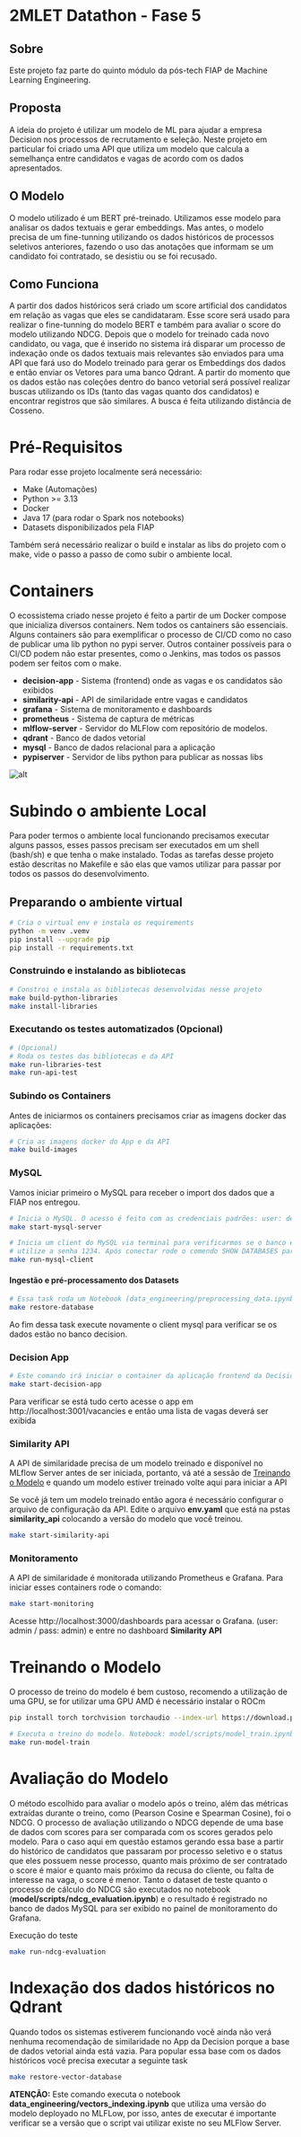 # 2MLET Datathon - Fase 5

## Sobre
Este projeto faz parte do quinto módulo da pós-tech FIAP de Machine Learning Engineering.

## Proposta
A ideia do projeto é utilizar um modelo de ML para ajudar a empresa Decision nos processos de recrutamento e seleção. Neste projeto em particular foi criado uma API que utiliza um modelo que calcula a semelhança entre candidatos e vagas de acordo com os dados apresentados. 

## O Modelo
O modelo utilizado é um BERT pré-treinado. Utilizamos esse modelo para analisar os dados textuais e gerar embeddings. Mas antes, o modelo precisa de um fine-tunning utilizando os dados históricos de processos seletivos anteriores, fazendo o uso das anotações que informam se um candidato foi contratado, se desistiu ou se foi recusado.

## Como Funciona
A partir dos dados históricos será criado um score artificial dos candidatos em relação as vagas que eles se candidataram. Esse score será usado para realizar o fine-tunning do modelo BERT e também para avaliar o score do modelo utilizando NDCG.
Depois que o modelo for treinado cada novo candidato, ou vaga, que é inserido no sistema irá disparar um processo de indexação onde os dados textuais mais relevantes são enviados para uma API que fará uso do Modelo treinado para gerar os Embeddings dos dados e então enviar os Vetores para uma banco Qdrant. A partir do momento que os dados estão nas coleções dentro do banco vetorial será possível realizar buscas utilizando os IDs (tanto das vagas quanto dos candidatos) e encontrar registros que são similares. A busca é feita utilizando distância de Cosseno.

# Pré-Requisitos
Para rodar esse projeto localmente será necessário:
- Make (Automações)
- Python >= 3.13 
- Docker
- Java 17 (para rodar o Spark nos notebooks)
- Datasets disponibilizados pela FIAP

Também será necessário realizar o build e instalar as libs do projeto com o make, vide o passo a passo de como subir o ambiente local.

# Containers
O ecossistema criado nesse projeto é feito a partir de um Docker compose que inicializa diversos containers. Nem todos os cantainers são essenciais. Alguns containers são para exemplificar o processo de CI/CD como no caso de publicar uma lib python no pypi server. Outros container possíveis para o CI/CD podem não estar presentes, como o Jenkins, mas todos os passos podem ser feitos com o make.

- **decision-app** - Sistema (frontend) onde as vagas e os candidatos são exibidos
- **similarity-api** - API de similaridade entre vagas e candidatos
- **grafana** - Sistema de monitoramento e dashboards
- **prometheus** - Sistema de captura de métricas
- **mlflow-server** - Servidor do MLFlow com repositório de modelos.
- **qdrant** - Banco de dados vetorial
- **mysql** - Banco de dados relacional para a aplicação
- **pypiserver** - Servidor de libs python para publicar as nossas libs

![alt](./docs/images/diagram.png)

# Subindo o ambiente Local
Para poder termos o ambiente local funcionando precisamos executar alguns passos, esses passos precisam
ser executados em um shell (bash/sh) e que tenha o make instalado. Todas as tarefas desse projeto estão descritas no Makefile e são elas que vamos utilizar para passar por todos os passos do desenvolvimento.

## Preparando o ambiente virtual
```sh
# Cria o virtual env e instala os requirements
python -m venv .vemv
pip install --upgrade pip
pip install -r requirements.txt
```
### Construindo e instalando as bibliotecas

```sh
# Constroi e instala as bibliotecas desenvolvidas nesse projeto
make build-python-libraries
make install-libraries
```
### Executando os testes automatizados (Opcional)
```sh
# (Opcional)
# Roda os testes das bibliotecas e da API
make run-libraries-test
make run-api-test
```
### Subindo os Containers
Antes de iniciarmos os containers precisamos criar as imagens docker das aplicações:
```sh
# Cria as imagens docker do App e da API
make build-images
```
### MySQL
Vamos iniciar primeiro o MySQL para receber o import dos dados que a FIAP nos entregou.
```sh
# Inicia o MySQL. O acesso é feito com as credenciais padrões: user: decision / pass: 1234
make start-mysql-server
```
```sh
# Inicia um client do MySQL via terminal para verificarmos se o banco está funcionando.
# utilize a senha 1234. Após conectar rode o comendo SHOW DATABASES para verificar se o banco decision foi criado.
make run-mysql-client
```

#### Ingestão e pré-processamento dos Datasets
```sh
# Essa task roda um Notebook (data_engineering/preprocessing_data.ipynb)
make restore-database
```
Ao fim dessa task execute novamente o client mysql para verificar se os dados estão no banco decision.

### Decision App
```sh
# Este comando irá iniciar o container da aplicação frontend da Decision
make start-decision-app
```
Para verificar se está tudo certo acesse o app em http://localhost:3001/vacancies e então uma lista de vagas deverá ser exibida

### Similarity API
A API de similaridade precisa de um modelo treinado e disponível no MLflow Server antes de ser iniciada, portanto, vá até a sessão de [Treinando o Modelo](#treinando-o-modelo) e quando um modelo estiver treinado volte aqui para iniciar a API

Se você já tem um modelo treinado então agora é necessário configurar o arquivo de configuração da API. Edite o arquivo **env.yaml** que está na pstas **similarity_api** colocando a versão do modelo que você treinou.

```sh
make start-similarity-api
```

### Monitoramento
A API de similaridade é monitorada utilizando Prometheus e Grafana. Para iniciar esses containers rode o comando:
```sh
make start-monitoring
```
Acesse http://localhost:3000/dashboards para acessar o Grafana. (user: admin / pass: admin) e entre no dashboard **Similarity API**

# Treinando o Modelo
O processo de treino do modelo é bem custoso, recomendo a utilização de uma GPU, se for utilizar uma GPU AMD é necessário instalar o ROCm
```sh
pip install torch torchvision torchaudio --index-url https://download.pytorch.org/whl/rocm6.3
```
```sh
# Executa o treino do modelo. Notebook: model/scripts/model_train.ipynb
make run-model-train
```

# Avaliação do Modelo
O método escolhido para avaliar o modelo após o treino, além das métricas extraídas durante o treino, como (Pearson Cosine e Spearman Cosine), foi o NDCG.
O processo de avaliação utilizando o NDCG depende de uma base de dados com scores para ser comparada com os scores gerados pelo modelo. Para o caso aqui em questão estamos gerando essa base a partir do histórico de candidatos que passaram por processo seletivo e o status que eles possuem nesse processo, quanto mais próximo de ser contratado o score é maior e quanto mais próximo da recusa do cliente, ou falta de interesse na vaga, o score é menor.
Tanto o dataset de teste quanto o processo de cálculo do NDCG são executados no notebook (**model/scripts/ndcg_evaluation.ipynb**) e o resultado é registrado no banco de dados MySQL para ser exibido no painel de monitoramento do Grafana.

Execução do teste
```sh
make run-ndcg-evaluation
```

# Indexação dos dados históricos no Qdrant
Quando todos os sistemas estiverem funcionando você ainda não verá nenhuma recomendação de similaridade no App da Decision porque a base de dados vetorial ainda está vazia. Para popular essa base com os dados históricos você precisa executar a seguinte task
```sh
make restore-vector-database
```
**ATENÇÃO:** Este comando executa o notebook **data_engineering/vectors_indexing.ipynb** que utiliza uma versão do modelo deployado no MLFLow, por isso, antes de executar é importante verificar se a versão que o script vai utilizar existe no seu MLFlow Server.


 